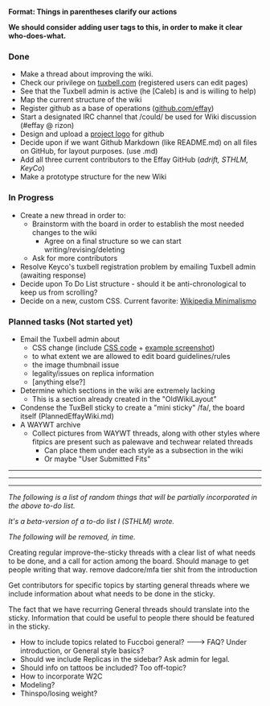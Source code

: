 **Format: Things in parentheses clarify our actions**

**We should consider adding user tags to this, in order to make it clear who-does-what.**

### Done
- Make a thread about improving the wiki. 
- Check our privilege on [tuxbell.com](https://tuxbell.com) (registered users can edit pages)
- See that the Tuxbell admin is active (he [Caleb] is and is willing to help)
- Map the current structure of the wiki
- Register github as a base of operations ([github.com/effay](https://http://github.com/effay))
- Start a designated IRC channel that /could/ be used for Wiki discussion (#effay @ rizon)
- Design and upload a [project logo](https://raw.githubusercontent.com/effay/effay.github.io/master/effaylogo.png) for github 
- Decide upon if we want Github Markdown (like README.md) on all files on GitHub, for layout purposes. (use .md)
- Add all three current contributors to the Effay GitHub (*adrift, STHLM, KeyCo*)
- Make a prototype structure for the new Wiki

### In Progress
- Create a new thread in order to:
  - Brainstorm with the board in order to establish the most needed changes to the wiki
    - Agree on a final structure so we can start writing/revising/deleting
  - Ask for more contributors
- Resolve Keyco's tuxbell registration problem by emailing Tuxbell admin (awaiting response)
- Decide upon To Do List structure - should it be anti-chronological to keep us from scrolling?
- Decide on a new, custom CSS. Current favorite: [Wikipedia Minimalismo](https://userstyles.org/styles/100852/wikipedia-minimalismo)

### Planned tasks (Not started yet)
- Email the Tuxbell admin about
  - CSS change (include [CSS code](https://raw.githubusercontent.com/effay/effay.github.io/master/tuxbell-minimalismo.css) + [example screenshot](http://a.1339.cf/cxojwj.png))
  - to what extent we are allowed to edit board guidelines/rules
  - the image thumbnail issue
  - legality/issues on replica information
  - [anything else?]
- Determine which sections in the wiki are extremely lacking
  - This is a section already created in the "OldWikiLayout"
- Condense the TuxBell sticky to create a "mini sticky" /fa/, the board itself (PlannedEffayWiki.md)
- A WAYWT archive
  - Collect pictures from WAYWT threads, along with other styles where fitpics are present such as palewave and techwear related threads
    - Can place them under each style as a subsection in the wiki
    - Or maybe "User Submitted Fits"


---
---
---
*The following is a list of random things that will be partially incorporated in the above to-do list.*

*It's a beta-version of a to-do list I (STHLM) wrote.*

*The following will be removed, in time.*

Creating regular improve-the-sticky threads with a clear list of what needs to be done, and a call for action among the board. Should manage to get people writing that way.
remove dadcore/mfa tier shit from the introduction

Get contributors for specific topics by starting general threads where we include information about what needs to be done in the sticky. 

The fact that we have recurring General threads should translate into the sticky.
Information that could be useful to people there should be featured in the sticky. 
- How to include topics related to Fuccboi general? ---> FAQ? Under introduction, or General style basics?
- Should we include Replicas in the sidebar? Ask admin for legal.
- Should info on tattoos be included? Too off-topic?
- How to incorporate W2C
- Modeling?
- Thinspo/losing weight?
